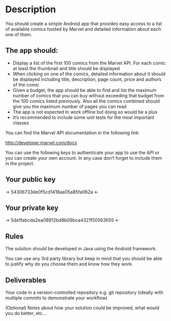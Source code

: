# Description

You should create a simple Android app that provides easy access to a list of available comics hosted by Marvel and detailed information about each one of them.

## The app should:

* Display a list of the first 100 comics from the Marvel API. For each comic at least the thumbnail and title should be displayed
* When clicking on one of the comics, detailed information about it should be displayed including title, description, page count, price and authors of the comic
* Given a budget, the app should be able to find and list the maximum number of comics that you can buy without exceeding that budget from the 100 comics listed previously. Also all the comics combined should give you the maximum number of pages you can read
* The app is not expected to work offline but doing so would be a plus
* It’s recommended to include some unit tests for the most important classes

You can find the Marvel API documentation in the following link:

http://developer.marvel.com/docs

You can use the following keys to authenticate your app to use the API or you can create your own account. In any case don’t forget to include them in the project.

## Your public key

-> 54306733de0f5cd1418aa05a85fa062a <-

## Your private key

-> 5de1fabcda2ea08912bd8b09bca4321f50563655 <-

## Rules

The solution should be developed in Java using the Android framework.

You can use any 3rd party library but keep in mind that you should be able to justify why do you choose them and know how they work.

## Deliverables

Your code in a version-controlled repository e.g. git repository (ideally with multiple commits to demonstrate your workflow)

(Optional) Notes about how your solution could be improved, what would you do better, etc...
